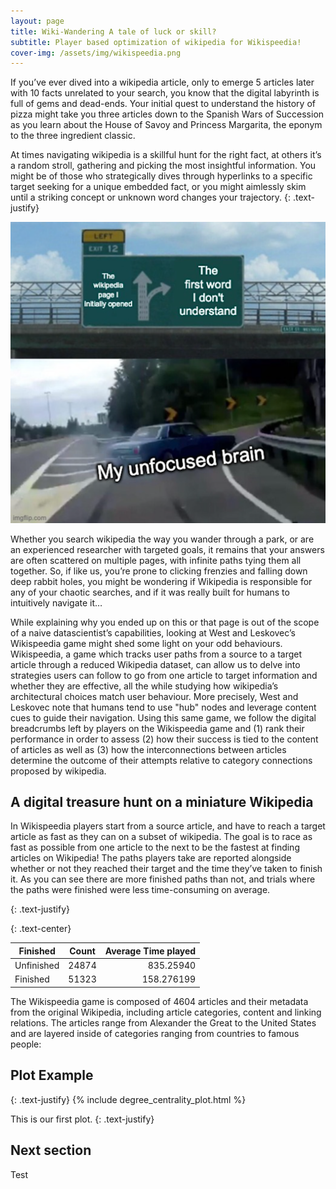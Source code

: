 ```yaml
---
layout: page
title: Wiki-Wandering A tale of luck or skill?
subtitle: Player based optimization of wikipedia for Wikispeedia!
cover-img: /assets/img/wikispeedia.png
---
```


If you’ve ever dived into a wikipedia article, only to emerge 5 articles later with 10 facts unrelated to your search, you know that the digital labyrinth is full of gems and dead-ends. Your initial quest to understand the history of pizza might take you three articles down to the Spanish Wars of Succession as you learn about the House of Savoy and Princess Margarita, the eponym to the three ingredient classic. 

At times navigating wikipedia is a skillful hunt for the right fact, at others it’s a random stroll, gathering and picking the most insightful information. You might be of those who strategically dives through hyperlinks to a specific target seeking for a unique embedded fact, or you might aimlessly skim until a striking concept or unknown word changes your trajectory.
{: .text-justify}

<p align="center">
<img src="assets/img/meme.png" alt="No"/>
</p>

Whether you search wikipedia the way you wander through a park, or are an experienced researcher with targeted goals, it remains that your answers are often scattered on multiple pages, with infinite paths tying them all together. So, if like us, you’re prone to clicking frenzies and falling down deep rabbit holes, you might be wondering if Wikipedia is responsible for any of your chaotic searches, and if it was really built for humans to intuitively navigate it…

While explaining why you ended up on this or that page is out of the scope of a naive datascientist’s capabilities, looking at West and Leskovec’s Wikispeedia game might shed some light on your odd behaviours. Wikispeedia, a game which tracks user paths from a source to a target article through a reduced Wikipedia dataset, can allow us to delve into strategies users can follow to go from one article to target information and whether they are effective, all the while studying how wikipedia’s architectural choices match user behaviour. More precisely, West and Leskovec note that humans tend to use "hub" nodes and leverage content cues to guide their navigation. Using this same game, we follow the digital breadcrumbs left by players on the Wikispeedia game and (1) rank their performance in order to assess (2) how their success is tied to the content of articles as well as (3) how the interconnections between articles determine the outcome of their attempts relative to category connections proposed by wikipedia.

## A digital treasure hunt on a miniature Wikipedia

In Wikispeedia players start from a source article, and have to reach a target article as fast as they can on a subset of wikipedia. The goal is to race as fast as possible from one article to the next to be the fastest at finding articles on Wikipedia! The paths players take are reported alongside whether or not they reached their target and the time they’ve taken to finish it. As you can see there are more finished paths than not, and trials where the paths were finished were less time-consuming on average.

{: .text-justify}

{: .text-center}
  
| Finished        | Count           | Average Time played  |
| ------------- |:-------------:| -----:|
| Unfinished      | 24874 | 835.25940 |
| Finished     | 51323      |   158.276199 |

      



The Wikispeedia game is composed of 4604 articles and their metadata from the original Wikipedia, including article categories, content and linking relations. The articles range from Alexander the Great to the United States and are layered inside of categories ranging from countries to famous people:

## Plot Example

{: .text-justify} 
{% include degree_centrality_plot.html %}

This is our first plot.
{: .text-justify}

## Next section

Test
